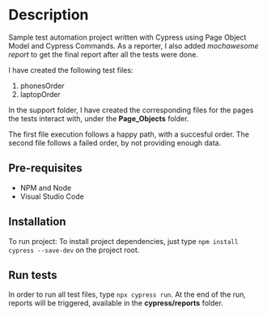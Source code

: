 # Description

Sample test automation project written with Cypress using Page Object Model and Cypress Commands. As a reporter, I also added *mochawesome report* to get the final report after all the tests were done.

I have created the following test files:
1. phonesOrder
2. laptopOrder

In the support folder, I have created the corresponding files for the pages the tests interact with, under the **Page_Objects** folder.


The first file execution follows a happy path, with a succesful order. The second file follows a failed order, by not providing enough data.

## Pre-requisites
- NPM and Node
- Visual Studio Code

## Installation
To run project: To install project dependencies, just type `npm install cypress --save-dev` on the project root.

## Run tests
In order to run all test files, type `npx cypress run`. At the end of the run, reports will be triggered, available in the **cypress/reports** folder.


